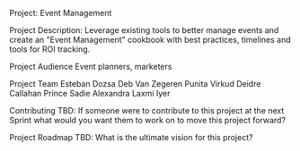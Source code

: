 Project:
Event Management

Project Description:
Leverage existing tools to better manage events and create an "Event Management" cookbook with best practices, timelines and tools for ROI tracking. 

Project Audience
Event planners, marketers

Project Team
Esteban Dozsa
Deb Van Zegeren
Punita Virkud
Deidre Callahan
Prince Sadie
Alexandra Laxmi Iyer

Contributing
TBD: If someone were to contribute to this project at the next Sprint what would you want them to work on to move this project forward?

Project Roadmap
TBD: What is the ultimate vision for this project?
